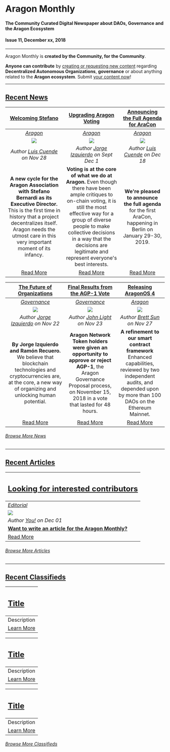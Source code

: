 
# Aragon Monthly
#### The Community Curated Digital Newspaper about DAOs, Governance and the Aragon Ecosystem
#### Issue 11, December xx, 2018
___

Aragon Monthly is **created by the Community, for the Community**.

**Anyone can contribute** by [creating or requesting new content](info/index.md) regarding **Decentralized Autonomous Organizations**, **governance** or about anything related to the **Aragon ecosystem**. Submit [your content now](info/index.md)!

___

## [Recent News](news/index.md)

| [**Welcoming Stefano**](https://blog.aragon.org/welcoming-stefano-to-the-aragon-association/)| [**Upgrading Aragon Voting**](https://blog.aragon.one/aragon-voting-part-1-ethereum-storage-time-machine/)| [**Announcing the Full Agenda for AraCon**](https://blog.aragon.org/announcing-the-full-agenda-for-aracon/)
:-----------:|:-----------:|:-----------:|  
|[_Aragon_](aragon.md) | [_Aragon_](aragon.md) | [_Aragon_](aragon.md)
| [<img src="https://blog.aragon.org/content/images/2018/11/header_stefano.jpg">](https://blog.aragon.org/welcoming-stefano-to-the-aragon-association/) | [<img src="https://blog.aragon.one/content/images/2018/12/voting_fix.png">](https://blog.aragon.one/aragon-voting-part-1-ethereum-storage-time-machine/) | [<img src="https://blog.aragon.org/content/images/2018/12/header_aracon_agenda.jpg">](https://blog.aragon.org/announcing-the-full-agenda-for-aracon/)
| _Author [Luis Cuende](https://blog.aragon.org/author/luis/) on Nov 28_ | _Author [Jorge Izquierdo](https://blog.aragon.one/author/jorge/) on Sept Dec 1_  | _Author [Luis Cuende](https://blog.aragon.org/author/luis/) on Dec 18_  
| **A new cycle for the Aragon Association with Stefano Bernardi as its Executive Director.** This is the first time in history that a project decentralizes itself. Aragon needs the utmost care in this very important moment of its infancy. | **Voting is at the core of what we do at Aragon.** Even though there have been ample critiques to on-chain voting, it is still the most effective way for a group of diverse people to make collective decisions in a way that the decisions are legitimate and represent everyone's best interests. | **We're pleased to announce the full agenda** for the first AraCon, happening in Berlin on January 29-30, 2019.
| [Read More](https://blog.aragon.org/welcoming-stefano-to-the-aragon-association/)| [Read More](https://blog.aragon.one/aragon-voting-part-1-ethereum-storage-time-machine/) |  [Read More](https://blog.aragon.org/announcing-the-full-agenda-for-aracon/)

| [**The Future of Organizations**](https://blog.aragon.one/the-future-of-organizations/)| [**Final Results from the AGP-1 Vote**](https://blog.aragon.org/final-results-from-the-agp-1-vote/) | [**Releasing AragonOS 4**](https://blog.aragon.org/releasing-aragonos-4/)
:-----------:|:-----------:|:-----------:|  
|[_Governance_](governance.md) | [_Governance_](governance.md) | [_Aragon_](aragon.md)
| [<img src="https://blog.aragon.one/content/images/2018/11/header_future_of_organizations-1.png">](https://blog.aragon.one/the-future-of-organizations/) | [<img src="https://blog.aragon.org/content/images/2018/11/header_agp1_results_small.png">](https://blog.aragon.org/final-results-from-the-agp-1-vote/) |  [<img src="https://blog.aragon.org/content/images/2018/11/header_aragonos_4_small.png">](https://blog.aragon.org/releasing-aragonos-4/)
| _Author [Jorge Izquierdo](https://blog.aragon.one/author/jorge/) on Nov 22_ | _Author [John Light](https://blog.aragon.org/author/light/) on Nov 23_  |  _Author [Brett Sun](https://blog.aragon.org/author/sohkai/) on Nov 27_
| **By Jorge Izquierdo and Ramón Recuero.** We believe that blockchain technologies and cryptocurrencies are, at the core, a new way of organizing and unlocking human potential. | **Aragon Network Token holders were given an opportunity to approve or reject AGP-1**, the Aragon Governance Proposal process, on November 15, 2018 in a vote that lasted for 48 hours. | **A refinement to our smart contract framework** Enhanced capabilities, reviewed by two independent audits, and depended upon by more than 100 DAOs on the Ethereum Mainnet.
| [Read More](https://blog.aragon.one/the-future-of-organizations/)| [Read More](https://blog.aragon.org/final-results-from-the-agp-1-vote/) |  [Read More](https://blog.aragon.org/releasing-aragonos-4/)

###### [Browse More News](news/index.md)

___
## [Recent Articles](articles/index.md)

[<h2>Looking for interested contributors</h2>](https://monthly.aragon.org/guides/guide_for_submitting_articles/ ) |
:-----------|
[_Editorial_](https://monthly.aragon.org/guides/guide_for_submitting_articles/ ) |
![](https://images.unsplash.com/photo-1489533119213-66a5cd877091?ixlib=rb-0.3.5&ixid=eyJhcHBfaWQiOjEyMDd9&s=7c006c52fd09caf4e97536de8fcf5067&auto=format&fit=crop&w=1351&q=80) |
_Author [You!](https://monthly.aragon.org/guides/guide_for_submitting_articles/ ) on Dec 01_ |
[**Want to write an article for the Aragon Monthly?**](https://monthly.aragon.org/guides/guide_for_submitting_articles/) |
[Read More](https://monthly.aragon.org/guides/guide_for_submitting_articles/ ) |

###### [Browse More Articles](articles/index.md)
___
## [Recent Classifieds](classifieds/index.md)

[<h2>Title</h2>](URI) |
:-----------|
Description |
[Learn More](URI) |

[<h2>Title</h2>](URI) |
:-----------|
Description |
[Learn More](URI) |

[<h2>Title</h2>](URI) |
:-----------|
Description |
[Learn More](URI) |

###### [Browse More Classifieds](classifieds/index.md)
